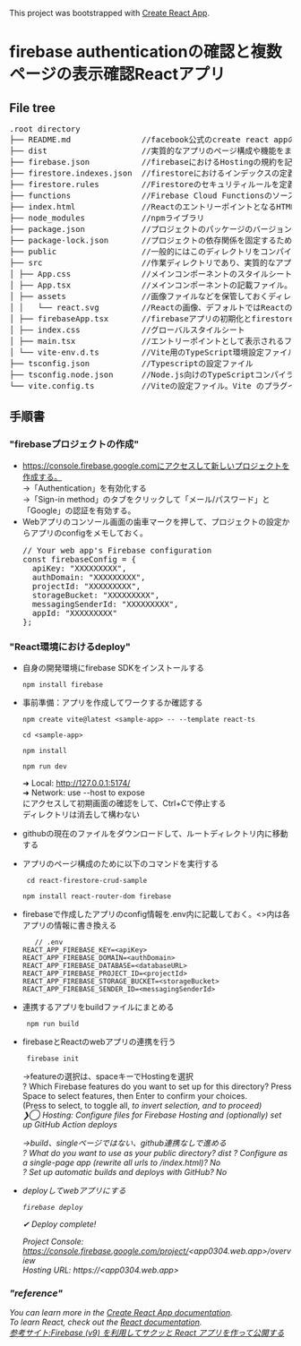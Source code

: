 This project was bootstrapped with [Create React App](https://github.com/facebook/create-react-app).

# firebase authenticationの確認と複数ページの表示確認Reactアプリ
## File tree

<pre>
.root directory
├── README.md               //facebook公式のcreate react appのREADMEを含む
├── dist                    //実質的なアプリのページ構成や機能をまとめたもの、本アプリではfirebaseのコンパイル先として使用、Viteを使用した場合はdistが作られる
├── firebase.json           //firebaseにおけるHostingの規約を記載
├── firestore.indexes.json  //firestoreにおけるインデックスの定義方法を記載
├── firestore.rules         //Firestoreのセキュリティルールを定義するファイル。書き込みなどの制限を記載
├── functions               //Firebase Cloud Functionsのソースコードや設定ファイルを格納するディレクトリ
├── index.html              //ReactのエントリーポイントとなるHTMLファイル
├── node_modules            //npmライブラリ
├── package.json            //プロジェクトのパッケージのバージョンを記載したjsonファイル
├── package-lock.json       //プロジェクトの依存関係を固定するためのファイルでパッケージのバージョンに制限をかける
├── public                  //一般的にはこのディレクトリをコンパイルする
├── src                     //作業ディレクトリであり、実質的なアプリのページ構成や機能をまとめたもの
│ ├── App.css               //メインコンポーネントのスタイルシート
│ ├── App.tsx               //メインコンポーネントの記載ファイル。firebaseとの連携やページ機能について記載されている
│ ├── assets                //画像ファイルなどを保管しておくディレクトリ
│ │   └── react.svg         //Reactの画像、デフォルトではReactのマークが入っている
│ ├── firebaseApp.tsx       //firebaseアプリの初期化とfirestoreへの接続を設定。.envからAPI接続の設定ファイルを呼び出す
│ ├── index.css             //グローバルスタイルシート
│ ├── main.tsx              //エントリーポイントとして表示されるファイル。複数ページの場合はrootと表示され、Appの機能などを呼び出す
│ └── vite-env.d.ts         //Vite用のTypeScript環境設定ファイル
├── tsconfig.json           //Typescriptの設定ファイル
├── tsconfig.node.json      //Node.js向けのTypeScriptコンパイラの設定ファイル。サーバーサイドのTypeScriptファイルをコンパイルするための設定を含む
└── vite.config.ts          //Viteの設定ファイル。Vite のプラグインやビルドオプションを定義する
</pre>



## 手順書

### "firebaseプロジェクトの作成"
- https://console.firebase.google.comにアクセスして新しいプロジェクトを作成する。  
  →「Authentication」を有効化する<br />
  →「Sign-in method」のタブをクリックして「メール/パスワード」と「Google」の認証を有効する。  
- Webアプリのコンソール画面の歯車マークを押して、プロジェクトの設定からアプリのconfigをメモしておく。
  <pre>
  // Your web app's Firebase configuration  
  const firebaseConfig = {  
    apiKey: "XXXXXXXXX",  
    authDomain: "XXXXXXXXX",  
    projectId: "XXXXXXXXX",  
    storageBucket: "XXXXXXXXX",  
    messagingSenderId: "XXXXXXXXX",  
    appId: "XXXXXXXXX"  
  };
  </pre>
  
### "React環境におけるdeploy"
- 自身の開発環境にfirebase SDKをインストールする

      npm install firebase
- 事前準備：アプリを作成してワークするか確認する
      
      npm create vite@latest <sample-app> -- --template react-ts
  
      cd <sample-app>
  
      npm install
  
      npm run dev  
  ➜  Local:   http://127.0.0.1:5174/  
  ➜  Network: use --host to expose  
  にアクセスして初期画面の確認をして、Ctrl+Cで停止する  
  ディレクトリは消去して構わない  
- githubの現在のファイルをダウンロードして、ルートディレクトリ内に移動する  
- アプリのページ構成のために以下のコマンドを実行する
  
       cd react-firestore-crud-sample
  
      npm install react-router-dom firebase   
- firebaseで作成したアプリのconfig情報を.env内に記載しておく。<>内は各アプリの情報に書き換える

         // .env  
      REACT_APP_FIREBASE_KEY=<apiKey>  
      REACT_APP_FIREBASE_DOMAIN=<authDomain>  
      REACT_APP_FIREBASE_DATABASE=<databaseURL>  
      REACT_APP_FIREBASE_PROJECT_ID=<projectId>  
      REACT_APP_FIREBASE_STORAGE_BUCKET=<storageBucket>  
      REACT_APP_FIREBASE_SENDER_ID=<messagingSenderId>  
-  連携するアプリをbuildファイルにまとめる

        npm run build  
-  firebaseとReactのwebアプリの連携を行う
    
        firebase init  
   →featureの選択は、spaceキーでHostingを選択  
    ? Which Firebase features do you want to set up for this directory? Press Space to select features, then Enter to confirm your choices.  
     (Press <space> to select, <a> to toggle all, <i> to invert selection, and <enter> to proceed)  
    ❯◯ Hosting: Configure files for Firebase Hosting and (optionally) set up GitHub Action deploys
  
   →build、singleページではない、github連携なしで進める  
    ? What do you want to use as your public directory? dist 
    ? Configure as a single-page app (rewrite all urls to /index.html)? No  
    ? Set up automatic builds and deploys with GitHub? No  
- deployしてwebアプリにする  
  
      firebase deploy  
  
  ✔  Deploy complete!  

    Project Console: https://console.firebase.google.com/project/<app0304.web.app>/overview  
    Hosting URL: https://<app0304.web.app>  

### "reference"
You can learn more in the [Create React App documentation](https://facebook.github.io/create-react-app/docs/getting-started).<br>
To learn React, check out the [React documentation](https://reactjs.org/).<br>
[参考サイト:Firebase (v9) を利用してサクッと React アプリを作って公開する](https://zenn.dev/takanari_dev/articles/2024-01-29-firebase-web-app)

